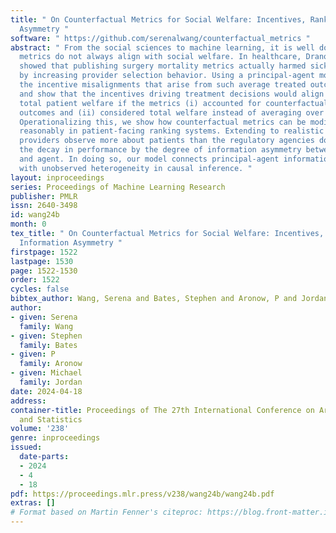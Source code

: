 ```yaml
---
title: " On Counterfactual Metrics for Social Welfare: Incentives, Ranking, and Information
  Asymmetry "
software: " https://github.com/serenalwang/counterfactual_metrics "
abstract: " From the social sciences to machine learning, it is well documented that
  metrics do not always align with social welfare. In healthcare, Dranove et al. (2003)
  showed that publishing surgery mortality metrics actually harmed sicker patients
  by increasing provider selection behavior. Using a principal-agent model, we analyze
  the incentive misalignments that arise from such average treated outcome metrics,
  and show that the incentives driving treatment decisions would align with maximizing
  total patient welfare if the metrics (i) accounted for counterfactual untreated
  outcomes and (ii) considered total welfare instead of averaging over treated patients.
  Operationalizing this, we show how counterfactual metrics can be modified to behave
  reasonably in patient-facing ranking systems. Extending to realistic settings when
  providers observe more about patients than the regulatory agencies do, we bound
  the decay in performance by the degree of information asymmetry between principal
  and agent. In doing so, our model connects principal-agent information asymmetry
  with unobserved heterogeneity in causal inference. "
layout: inproceedings
series: Proceedings of Machine Learning Research
publisher: PMLR
issn: 2640-3498
id: wang24b
month: 0
tex_title: " On Counterfactual Metrics for Social Welfare: Incentives, Ranking, and
  Information Asymmetry "
firstpage: 1522
lastpage: 1530
page: 1522-1530
order: 1522
cycles: false
bibtex_author: Wang, Serena and Bates, Stephen and Aronow, P and Jordan, Michael
author:
- given: Serena
  family: Wang
- given: Stephen
  family: Bates
- given: P
  family: Aronow
- given: Michael
  family: Jordan
date: 2024-04-18
address:
container-title: Proceedings of The 27th International Conference on Artificial Intelligence
  and Statistics
volume: '238'
genre: inproceedings
issued:
  date-parts:
  - 2024
  - 4
  - 18
pdf: https://proceedings.mlr.press/v238/wang24b/wang24b.pdf
extras: []
# Format based on Martin Fenner's citeproc: https://blog.front-matter.io/posts/citeproc-yaml-for-bibliographies/
---
```

